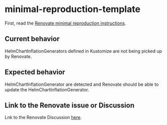 # minimal-reproduction-template

First, read the [Renovate minimal reproduction instructions](https://github.com/renovatebot/renovate/blob/main/docs/development/minimal-reproductions.md).


## Current behavior

HelmChartInflationGenerators defined in Kustomize are not being picked up by Renovate.

## Expected behavior

HelmChartInflationGenerator are detected and Renovate should be able to update the HelmChartInflationGenerator.

## Link to the Renovate issue or Discussion

Lnk to the Renovate Discussion [here](https://github.com/renovatebot/renovate/discussions/32519).
